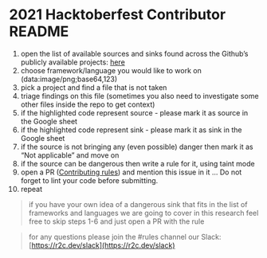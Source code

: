 # 2021 Hacktoberfest Contributor README

1. open the list of available sources and sinks found across the Github’s publicly available projects: [here](https://docs.google.com/spreadsheets/d/1k-VGANT6q-zbQVmvkLFpXvUiATyYzIA0xUbNPA_BwXo/edit?usp=sharing)
1. choose framework/language you would like to work on (data:image/png;base64,123)
1. pick a project and find a file that is not taken
1. triage findings on this file (sometimes you also need to investigate some other files inside the repo to get context)
1. if the highlighted code represent source - please mark it as source in the Google sheet
1. if the highlighted code represent sink - please mark it as sink in the Google sheet
1. if the source is not bringing any (even possible) danger then mark it as “Not applicable” and move on
1. if the source can be dangerous then write a rule for it, using taint mode
1. open a PR ([Contributing rules](https://github.com/returntocorp/semgrep-rules/blob/develop/CONTRIBUTING.md)) and mention this issue in it  ... Do not forget to lint your code before submitting.
1. repeat

> if you have your own idea of a dangerous sink that fits in the list of frameworks and languages we are going to cover in this research feel free to skip steps 1-6 and just open a PR with the rule

> for any questions please join the #rules channel our Slack: [https://r2c.dev/slack](https://r2c.dev/slack)
